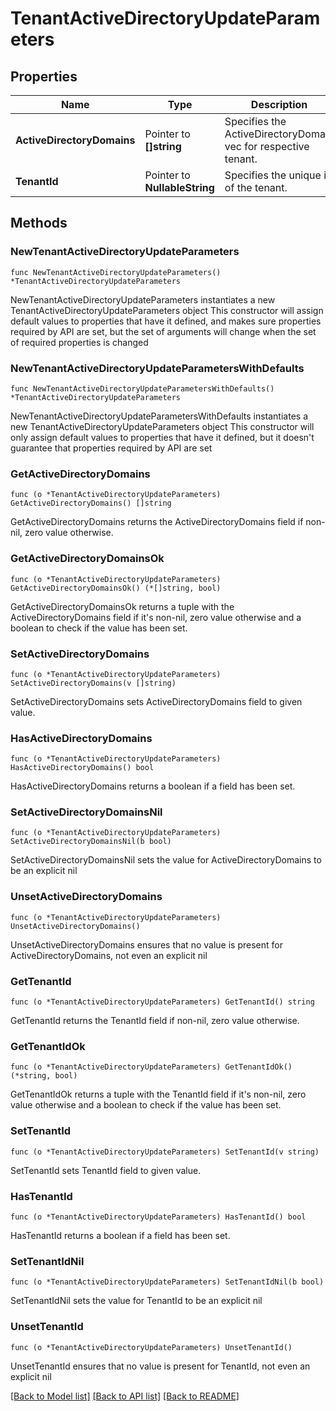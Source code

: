 # TenantActiveDirectoryUpdateParameters

## Properties

Name | Type | Description | Notes
------------ | ------------- | ------------- | -------------
**ActiveDirectoryDomains** | Pointer to **[]string** | Specifies the ActiveDirectoryDomain vec for respective tenant. | [optional] 
**TenantId** | Pointer to **NullableString** | Specifies the unique id of the tenant. | [optional] 

## Methods

### NewTenantActiveDirectoryUpdateParameters

`func NewTenantActiveDirectoryUpdateParameters() *TenantActiveDirectoryUpdateParameters`

NewTenantActiveDirectoryUpdateParameters instantiates a new TenantActiveDirectoryUpdateParameters object
This constructor will assign default values to properties that have it defined,
and makes sure properties required by API are set, but the set of arguments
will change when the set of required properties is changed

### NewTenantActiveDirectoryUpdateParametersWithDefaults

`func NewTenantActiveDirectoryUpdateParametersWithDefaults() *TenantActiveDirectoryUpdateParameters`

NewTenantActiveDirectoryUpdateParametersWithDefaults instantiates a new TenantActiveDirectoryUpdateParameters object
This constructor will only assign default values to properties that have it defined,
but it doesn't guarantee that properties required by API are set

### GetActiveDirectoryDomains

`func (o *TenantActiveDirectoryUpdateParameters) GetActiveDirectoryDomains() []string`

GetActiveDirectoryDomains returns the ActiveDirectoryDomains field if non-nil, zero value otherwise.

### GetActiveDirectoryDomainsOk

`func (o *TenantActiveDirectoryUpdateParameters) GetActiveDirectoryDomainsOk() (*[]string, bool)`

GetActiveDirectoryDomainsOk returns a tuple with the ActiveDirectoryDomains field if it's non-nil, zero value otherwise
and a boolean to check if the value has been set.

### SetActiveDirectoryDomains

`func (o *TenantActiveDirectoryUpdateParameters) SetActiveDirectoryDomains(v []string)`

SetActiveDirectoryDomains sets ActiveDirectoryDomains field to given value.

### HasActiveDirectoryDomains

`func (o *TenantActiveDirectoryUpdateParameters) HasActiveDirectoryDomains() bool`

HasActiveDirectoryDomains returns a boolean if a field has been set.

### SetActiveDirectoryDomainsNil

`func (o *TenantActiveDirectoryUpdateParameters) SetActiveDirectoryDomainsNil(b bool)`

 SetActiveDirectoryDomainsNil sets the value for ActiveDirectoryDomains to be an explicit nil

### UnsetActiveDirectoryDomains
`func (o *TenantActiveDirectoryUpdateParameters) UnsetActiveDirectoryDomains()`

UnsetActiveDirectoryDomains ensures that no value is present for ActiveDirectoryDomains, not even an explicit nil
### GetTenantId

`func (o *TenantActiveDirectoryUpdateParameters) GetTenantId() string`

GetTenantId returns the TenantId field if non-nil, zero value otherwise.

### GetTenantIdOk

`func (o *TenantActiveDirectoryUpdateParameters) GetTenantIdOk() (*string, bool)`

GetTenantIdOk returns a tuple with the TenantId field if it's non-nil, zero value otherwise
and a boolean to check if the value has been set.

### SetTenantId

`func (o *TenantActiveDirectoryUpdateParameters) SetTenantId(v string)`

SetTenantId sets TenantId field to given value.

### HasTenantId

`func (o *TenantActiveDirectoryUpdateParameters) HasTenantId() bool`

HasTenantId returns a boolean if a field has been set.

### SetTenantIdNil

`func (o *TenantActiveDirectoryUpdateParameters) SetTenantIdNil(b bool)`

 SetTenantIdNil sets the value for TenantId to be an explicit nil

### UnsetTenantId
`func (o *TenantActiveDirectoryUpdateParameters) UnsetTenantId()`

UnsetTenantId ensures that no value is present for TenantId, not even an explicit nil

[[Back to Model list]](../README.md#documentation-for-models) [[Back to API list]](../README.md#documentation-for-api-endpoints) [[Back to README]](../README.md)



